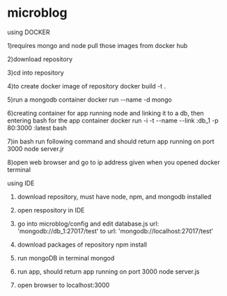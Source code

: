 # microblog

using DOCKER

1)requires mongo and node
pull those images from docker hub

2)download repository

3)cd into repository

4)to create docker image of repository
docker build -t <create name for new image> . 

5)run a mongodb container
docker run --name <create name for DB container> -d mongo

6)creating container for app running node and linking it to a db, then entering bash for the app container
docker run -i -t --name <create name for app container> --link <name of DB>:db_1 -p 80:3000 <name of image>:latest bash 

7)in bash run following command and should return app running on port 3000
node server.jr

8)open web browser and go to ip address given when you opened docker terminal

using IDE

1) download repository, must have node, npm, and mongodb installed

2) open respository in IDE

3) go into microblog/config and edit database.js
url: 'mongodb://db_1:27017/test' to url: 'mongodb://localhost:27017/test'

4) download packages of repository
npm install

5) run mongoDB in terminal
mongod

6) run app, should return app running on port 3000
node server.js

7) open browser to localhost:3000



